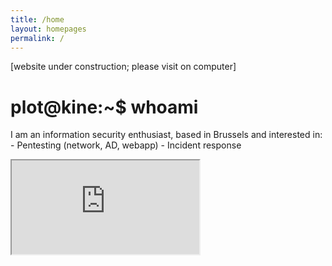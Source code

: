 ```yaml
---
title: /home
layout: homepages
permalink: /
---
```


<!-- <h1>Welcome to my blog!</h1> -->

<p>[website under construction; please visit on computer]</p>

<h1>plot@kine:~$ whoami</h1>

<p>I am an information security enthusiast, based in Brussels and interested in:
- Pentesting (network, AD, webapp)
- Incident response</p>

<p><iframe src="https://editor.p5js.org/Plotkine/present/kmFef9ExW" frameBorder="1" title="gameOfLife"></iframe></p>

<!-- <a href="https://github.com/b2a3e8/jekyll-theme-console" target="_blank" rel="noopener noreferrer">website template</a> -->

